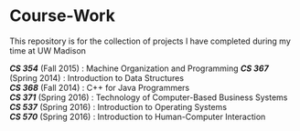# Course-Work

This repository is for the collection of projects I have completed during my time at UW Madison

***CS 354*** (Fall 2015) : Machine Organization and Programming
***CS 367*** (Spring 2014) : Introduction to Data Structures   
***CS 368*** (Fall 2014) : C++ for Java Programmers   
***CS 371*** (Spring 2016) : Technology of Computer-Based Business Systems   
***CS 537*** (Spring 2016) : Introduction to Operating Systems   
***CS 570*** (Spring 2016) : Introduction to Human-Computer Interaction   

